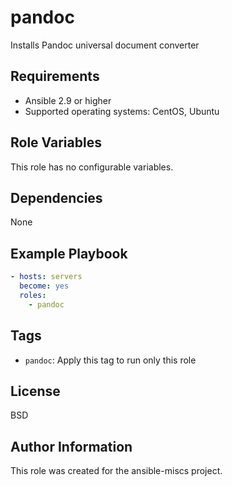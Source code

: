 pandoc
=========

Installs Pandoc universal document converter

Requirements
------------

- Ansible 2.9 or higher
- Supported operating systems: CentOS, Ubuntu

Role Variables
--------------

This role has no configurable variables.

Dependencies
------------

None

Example Playbook
----------------

```yaml
- hosts: servers
  become: yes
  roles:
    - pandoc
```

Tags
----

- `pandoc`: Apply this tag to run only this role

License
-------

BSD

Author Information
------------------

This role was created for the ansible-miscs project.
